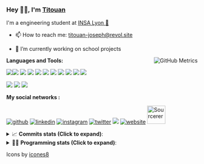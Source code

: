 <!--
**titouan-joseph/titouan-joseph** is a ✨ _special_ ✨ repository because its `README.md` (this file) appears on your GitHub profile.

Here are some ideas to get you started:

- 🔭 I’m currently working on ...
- 🌱 I’m currently learning ...
- 👯 I’m looking to collaborate on ...
- 🤔 I’m looking for help with ...
- 💬 Ask me about ...
- 📫 How to reach me: ...
- 😄 Pronouns: ...
- ⚡ Fun fact: ...
-->

### Hey 👋🏽, I'm [Titouan](https://github.com/Titouan-Joseph) 

I'm a engineering student at  [INSA Lyon 🦏](https://www.insa-lyon.fr/en/)

- 📫 How to reach me: [titouan-joseph@revol.site](mailto:titouan-joseph@revol.site)
- 🔭 I’m currently working on school projects


  <img align="right" alt="GitHub Metrics" src="https://metrics.lecoq.io/titouan-joseph" />

**Languages and Tools:**

[<img src="https://img.icons8.com/color/48/000000/python.png"/>]()[<img src="https://img.icons8.com/color/48/000000/java-coffee-cup-logo.png"/>]() [<img src="https://img.icons8.com/color/48/000000/c-programming.png"/>]() [<img src="https://img.icons8.com/color/48/000000/javascript.png"/>]() [<img src="https://img.icons8.com/color/48/000000/selenium-test-automation.png"/>]() [<img src="https://img.icons8.com/color/48/000000/git.png"/>]() [<img src="https://img.icons8.com/color/48/000000/console.png"/>]() [<img src="https://img.icons8.com/color/48/000000/android-os.png"/>]() [<img src="https://img.icons8.com/color/48/000000/pycharm.png"/>]() [<img src="https://img.icons8.com/color/48/000000/virtualbox.png"/>]() [<img src="https://img.icons8.com/color/48/000000/windows-10.png"/>]()

[<img src="https://img.icons8.com/color/48/000000/linux.png"/>]() [<img src="https://img.icons8.com/color/48/000000/nginx.png"/>]() [<img src="https://img.icons8.com/color/48/000000/raspberry-pi.png"/>]()

**My social networks :**

[<img src='https://img.icons8.com/fluent/48/000000/github.png' alt="github">](https://github.com/titouan-joseph)  [<img src='https://img.icons8.com/color/48/000000/linkedin.png' alt='linkedin'>](https://www.linkedin.com/in/titouan-joseph-revol/)  [<img src='https://img.icons8.com/color/48/000000/instagram-new.png' alt='instagram'>](https://www.instagram.com/tit_re/)  [<img src='https://img.icons8.com/color/48/000000/twitter.png' alt='twitter'>](https://twitter.com/josephrevol) [<img src="https://img.icons8.com/color/48/000000/facebook.png"/>](https://www.facebook.com/titre01) [<img src='https://img.icons8.com/fluent/48/000000/website.png' alt='website'>](https://titouan-joseph.revol.site) [<img src="https://sourcerer.io/icons/logo-sharing.svg" height="48px" alt="Sourcerer">](https://sourcerer.io/titouan-joseph) 

<details>
 <summary>📈 <b>Commits stats (Click to expand)</b>: </summary>
    <a href="https://sourcerer.io/titouan-joseph"><img src="https://img.shields.io/badge/Python-148%20commits-orange.svg" alt=""></a>
    <a href="https://sourcerer.io/titouan-joseph"><img src="https://img.shields.io/badge/Java-27%20commits-orange.svg" alt=""></a>
    <a href="https://sourcerer.io/titouan-joseph"><img src="https://img.shields.io/badge/C-23%20commits-orange.svg" alt=""></a>
    <a href="https://sourcerer.io/titouan-joseph"><img src="https://img.shields.io/badge/JavaScript-18%20commits-orange.svg" alt=""></a>
</details>


<details>
 <summary>👨‍💻 <b>Programming stats (Click to expand)</b>: </summary>
<!--START_SECTION:waka-->
**🐱 My Github Data** 

> 🏆 464 Contributions in the Year 2020
 > 
> 📦 17.8 kB Used in Github's Storage 
 > 
> 🚫 Not Opted to Hire
 > 
> 📜 22 Public Repositories
 > 
> 🔑 2 Private Repositories 

**I'm an Early 🐤** 

```text
🌞 Morning    65 commits     ███░░░░░░░░░░░░░░░░░░░░░░   14.77% 
🌆 Daytime    165 commits    █████████░░░░░░░░░░░░░░░░   37.5% 
🌃 Evening    158 commits    █████████░░░░░░░░░░░░░░░░   35.91% 
🌙 Night      52 commits     ███░░░░░░░░░░░░░░░░░░░░░░   11.82%

```
📅 **I'm Most Productive on Wednesday** 

```text
Monday       51 commits     ███░░░░░░░░░░░░░░░░░░░░░░   11.59% 
Tuesday      67 commits     ███░░░░░░░░░░░░░░░░░░░░░░   15.23% 
Wednesday    140 commits    ████████░░░░░░░░░░░░░░░░░   31.82% 
Thursday     44 commits     ██░░░░░░░░░░░░░░░░░░░░░░░   10.0% 
Friday       42 commits     ██░░░░░░░░░░░░░░░░░░░░░░░   9.55% 
Saturday     48 commits     ██░░░░░░░░░░░░░░░░░░░░░░░   10.91% 
Sunday       48 commits     ██░░░░░░░░░░░░░░░░░░░░░░░   10.91%

```


📊 **This Week I Spent My Time On** 

```text
⌚︎ Time Zone: Europe/Paris

💬 Programming Languages: 
Python                   16 hrs 24 mins      ████████████████░░░░░░░░░   67.25% 
C                        2 hrs 40 mins       ██░░░░░░░░░░░░░░░░░░░░░░░   10.95% 
Docker                   2 hrs 39 mins       ██░░░░░░░░░░░░░░░░░░░░░░░   10.87% 
YAML                     1 hr 11 mins        █░░░░░░░░░░░░░░░░░░░░░░░░   4.88% 
Git Config               37 mins             ░░░░░░░░░░░░░░░░░░░░░░░░░   2.53%

🔥 Editors: 
PyCharmCore              21 hrs 15 mins      █████████████████████░░░░   87.12% 
Atom                     2 hrs 54 mins       ███░░░░░░░░░░░░░░░░░░░░░░   11.92% 
VS Code                  13 mins             ░░░░░░░░░░░░░░░░░░░░░░░░░   0.96%

🐱‍💻 Projects: 
ASTUSbot                 13 hrs 58 mins      ██████████████░░░░░░░░░░░   57.3% 
PRS-4TC                  5 hrs 41 mins       █████░░░░░░░░░░░░░░░░░░░░   23.32% 
machineACafe             3 hrs 2 mins        ███░░░░░░░░░░░░░░░░░░░░░░   12.46% 
ASTUSbot-calendar        1 hr 25 mins        █░░░░░░░░░░░░░░░░░░░░░░░░   5.85% 
Unknown Project          14 mins             ░░░░░░░░░░░░░░░░░░░░░░░░░   1.01%

💻 Operating System: 
Windows                  24 hrs 23 mins      █████████████████████████   100.0%

```

**I Mostly Code in Python** 

```text
Python                   11 repos            ████████████░░░░░░░░░░░░░   47.83% 
Shell                    3 repos             ███░░░░░░░░░░░░░░░░░░░░░░   13.04% 
JavaScript               3 repos             ███░░░░░░░░░░░░░░░░░░░░░░   13.04% 
C                        2 repos             ██░░░░░░░░░░░░░░░░░░░░░░░   8.7% 
Go                       1 repo              █░░░░░░░░░░░░░░░░░░░░░░░░   4.35%

```



<!--END_SECTION:waka-->

</details>

Icons by [icones8](https://icones8.fr/)